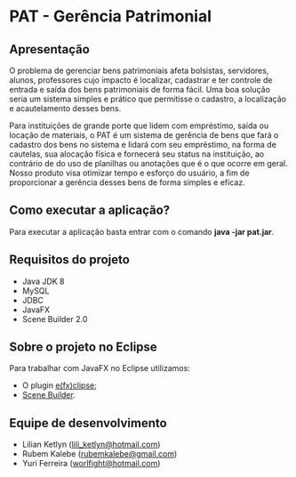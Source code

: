 PAT - Gerência Patrimonial
=========

## Apresentação ##

O problema de gerenciar bens patrimoniais afeta bolsistas, servidores, alunos, professores cujo impacto é localizar, cadastrar e ter controle de entrada e saída dos bens patrimoniais de forma fácil. Uma boa solução seria um sistema simples e prático que permitisse o cadastro, a localização e acautelamento desses bens.
 
Para instituições de grande porte que lidem com empréstimo, saída ou locação de materiais, o PAT é um sistema de gerência de bens que fará o cadastro dos bens no sistema e lidará com seu empréstimo, na forma de cautelas, sua alocação física e fornecerá seu status na instituição, ao contrário de do uso de planilhas ou anotações que é o que ocorre em geral. Nosso produto visa otimizar tempo e esforço do usuário, a fim de proporcionar a gerência desses bens de forma simples e eficaz.

## Como executar a aplicação? ##

Para executar a aplicação basta entrar com o comando **java -jar pat.jar**.

## Requisitos do projeto ##

* Java JDK 8
* MySQL
* JDBC
* JavaFX
* Scene Builder 2.0

## Sobre o projeto no Eclipse ##

Para trabalhar com JavaFX no Eclipse utilizamos:
* O plugin <a href="http://www.eclipse.org/efxclipse/install.html">e(fx)clipse</a>;
* <a href="http://www.oracle.com/technetwork/java/javase/downloads/javafxscenebuilder-info-2157684.html">Scene Builder</a>.


## Equipe de desenvolvimento ##

* Lilian Ketlyn (lili_ketlyn@hotmail.com)
* Rubem Kalebe (rubemkalebe@gmail.com)
* Yuri Ferreira (worlfight@hotmail.com)
